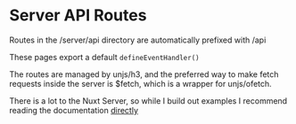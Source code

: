 # Server API Routes

Routes in the /server/api directory are automatically prefixed with /api

These pages export a default `defineEventHandler()`

The routes are managed by unjs/h3, and the preferred way to make fetch requests inside the server is $fetch, which is a wrapper for unjs/ofetch.

There is a lot to the Nuxt Server, so while I build out examples I recommend reading the documentation [directly](https://nuxt.com/docs/guide/directory-structure/server#route-parameters)